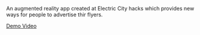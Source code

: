 An augmented reality app created at Electric City hacks which provides new ways for people to advertise thir flyers.

[Demo Video](https://www.youtube.com/watch?v=wapftYbqt4A)
